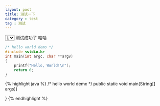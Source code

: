 ```yaml
---
layout: post
title: 测试一下
category : test
tag : 测试
---
```


<select>
    <option>1</option>
</select>
测试成功了  哈哈


```c
/* hello world demo */
#include <stdio.h>
int main(int argc, char **argv)
{
    printf("Hello, World!\n");
    return 0;
}
```


{% highlight java %}
/* hello world demo */
   public static void main(String[] args){

   }
{% endhighlight %}